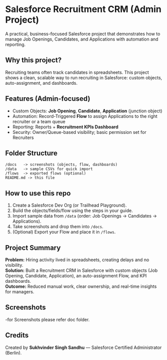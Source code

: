 # Salesforce Recruitment CRM (Admin Project)

A practical, business-focused Salesforce project that demonstrates how to manage Job Openings, Candidates, and Applications with automation and reporting.

## Why this project?
Recruiting teams often track candidates in spreadsheets. This project shows a clean, scalable way to run recruiting in Salesforce: custom objects, auto-assignment, and dashboards.

## Features (Admin-focused)
- Custom Objects: **Job Opening**, **Candidate**, **Application** (junction object)
- Automation: Record-Triggered **Flow** to assign Applications to the right recruiter or a team queue
- Reporting: Reports + **Recruitment KPIs Dashboard**
- Security: Owner/Queue-based visibility; basic permission set for Recruiters

## Folder Structure
```
/docs   -> screenshots (objects, flow, dashboards)
/data   -> sample CSVs for quick import
/flows  -> exported flows (optional)
README.md -> this file
```

## How to use this repo
1. Create a Salesforce Dev Org (or Trailhead Playground).
2. Build the objects/fields/flow using the steps in your guide.
3. Import sample data from `/data` (order: Job Openings → Candidates → Applications).
4. Take screenshots and drop them into `/docs`.
5. (Optional) Export your Flow and place it in `/flows`.

## Project Summary
**Problem:** Hiring activity lived in spreadsheets, creating delays and no visibility.  
**Solution:** Built a Recruitment CRM in Salesforce with custom objects (Job Opening, Candidate, Application), an auto-assignment Flow, and KPI dashboards.  
**Outcome:** Reduced manual work, clear ownership, and real-time insights for managers.

## Screenshots
-for Screenshots please refer doc folder.

## Credits
Created by **Sukhvinder Singh Sandhu** — Salesforce Certified Administrator (Berlin).
